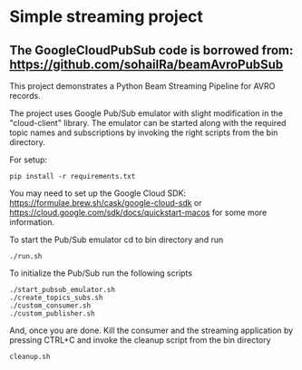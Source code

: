 # Simple streaming project

## The GoogleCloudPubSub code is borrowed from: https://github.com/sohailRa/beamAvroPubSub

This project demonstrates a Python Beam Streaming Pipeline for AVRO records.

The project uses Google Pub/Sub emulator with slight modification in the "cloud-client" library. The emulator can be started along with the required topic names and subscriptions by invoking the right scripts from the bin directory.

For setup:

```
pip install -r requirements.txt
```

You may need to set up the Google Cloud SDK: https://formulae.brew.sh/cask/google-cloud-sdk or https://cloud.google.com/sdk/docs/quickstart-macos for some more information.   

To start the Pub/Sub emulator cd to bin directory and run
```
./run.sh
```
To initialize the Pub/Sub run the following scripts
```
./start_pubsub_emulator.sh
./create_topics_subs.sh
./custom_consumer.sh
./custom_publisher.sh
```
And, once you are done. Kill the consumer and the streaming application by pressing CTRL+C and invoke the cleanup script from the bin directory
```
cleanup.sh
```